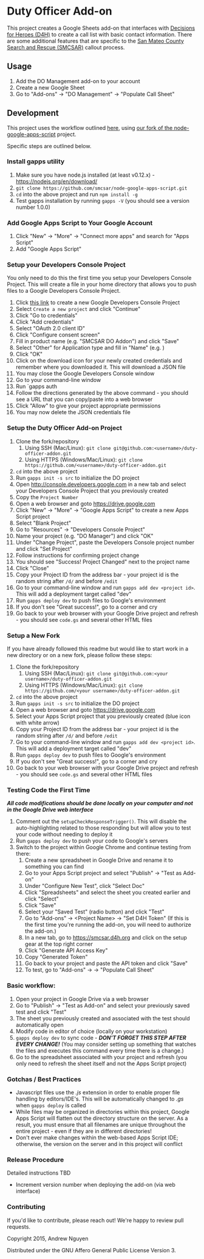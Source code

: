 # Duty Officer Add-on #

This project creates a Google Sheets add-on that interfaces with [Decisions for
Heroes (D4H)](http://d4h.org/) to create a call list with basic contact
information.  There are some additional features that are specific to the [San
Mateo County Search and Rescue (SMCSAR)](http://www.sanmateosar.org) callout
process.

## Usage ##

1. Add the DO Management add-on to your account
2. Create a new Google Sheet
2. Go to "Add-ons" -> "DO Management" -> "Populate Call Sheet"

## Development ##

This project uses the workflow outlined [here](https://github.com/danthareja/node-google-apps-script/pull/15), using [our fork of the node-google-apps-script](https://github.com/smcsar/node-google-apps-script) project.

Specific steps are outlined below.

### Install gapps utility ###

1. Make sure you have node.js installed (at least v0.12.x) - https://nodejs.org/en/download/
2. `git clone https://github.com/smcsar/node-google-apps-script.git`
3. `cd` into the above project and run `npm install -g`
4. Test gapps installation by running `gapps -V` (you should see a version number 1.0.0)

### Add Google Apps Script to Your Google Account ###

1. Click "New" -> "More" -> "Connect more apps" and search for "Apps Script"
2. Add "Google Apps Script"

### Setup your Developers Console Project ###

You only need to do this the first time you setup your Developers Console
Project.  This will create a file in your home directory that allows you to
push files to a Google Developers Console Project.

1.  Click [this link](https://console.developers.google.com/start/api?id=drive&credential=client_key) to create a new Google Developers Console Project
2.  Select `Create a new project` and click "Continue"
3.  Click "Go to credentials"
4.  Click "Add credentials"
5.  Select "OAuth 2.0 client ID"
6.  Click "Configure consent screen"
7.  Fill in product name (e.g. "SMCSAR DO Addon") and click "Save"
8.  Select "Other" for Application type and fill in "Name" (e.g. <Your name>)
9.  Click "OK"
10. Click on the download icon for your newly created credentials and remember where you downloaded it.  This will download a JSON file
11. You may close the Google Developers Console window
12. Go to your command-line window
13. Run `gapps auth <path to where you downloaded the credentials file>
14. Follow the directions generated by the above command - you should see a URL that you can copy/paste into a web browser
15. Click "Allow" to give your project appropriate permissions
16. You may now delete the JSON credentials file

### Setup the Duty Officer Add-on Project ###

1.  Clone the fork/repository
    1. Using SSH (Mac/Linux): `git clone git@github.com:<username>/duty-officer-addon.git`
    2. Using HTTPS (Windows/Mac/Linux): `git clone https://github.com/<username>/duty-officer-addon.git`
2.  `cd` into the above project
3.  Run `gapps init -s src` to initialize the DO project
4.  Open http://console.developers.google.com in a new tab and select your Developers Console Project that you previously created
5.  Copy the `Project Number`
6.  Open a web browser and goto https://drive.google.com
7.  Click "New" -> "More" -> "Google Apps Script" to create a new Apps Script project
8.  Select "Blank Project"
9.  Go to "Resources" -> "Developers Console Project"
10. Name your project (e.g. "DO Manager") and click "OK"
11. Under "Change Project", paste the Developers Console project number and click "Set Project"
12. Follow instructions for confirming project change
13. You should see "Success! Project Changed" next to the project name
14. Click "Close"
15. Copy your Project ID from the address bar - your project id is the random string after `/d/` and before `/edit`
16. Go to your command-line window and run `gapps add dev <project id>`.  This will add a deployment target called "dev"
17. Run `gapps deploy dev` to push files to Google's environment
18. If you don't see "Great success!", go to a corner and cry
19. Go back to your web browser with your Google Drive project and refresh - you should see `code.gs` and several other HTML files

### Setup a New Fork ###

If you have already followed this readme but would like to start work in
a new directory or on a new fork, please follow these steps:

1.  Clone the fork/repository
    1. Using SSH (Mac/Linux): `git clone git@github.com:<your username>/duty-officer-addon.git`
    2. Using HTTPS (Windows/Mac/Linux): `git clone https://github.com/<your username>/duty-officer-addon.git`
2.  `cd` into the above project
3.  Run `gapps init -s src` to initialize the DO project
4.  Open a web browser and goto https://drive.google.com
5.  Select your Apps Script project that you previously created (blue icon with white arrow)
6.  Copy your Project ID from the address bar - your project id is the random string after `/d/` and before `/edit`
7.  Go to your command-line window and run `gapps add dev <project id>`.  This will add a deployment target called "dev"
8.  Run `gapps deploy dev` to push files to Google's environment
9.  If you don't see "Great success!", go to a corner and cry
10. Go back to your web browser with your Google Drive project and refresh - you should see `code.gs` and several other HTML files

### Testing Code the First Time ###

***All code modifications should be done locally on your computer and not in the Google Drive web interface***

1. Comment out the `setupCheckResponseTrigger()`. This will disable the auto-highlighting related
   to those responding but will allow you to test your code without needing to deploy it
2. Run `gapps deploy dev` to push your code to Google's servers
3. Switch to the project within Google Chrome and continue testing from there:
   1.  Create a new spreadsheet in Google Drive and rename it to something you can find
   2.  Go to your Apps Script project and select "Publish" -> "Test as Add-on"
   3.  Under "Configure New Test", click "Select Doc"
   4.  Click "Spreadsheets" and select the sheet you created earlier and click "Select"
   5.  Click "Save"
   6.  Select your "Saved Test" (radio button) and click "Test"
   7.  Go to "Add-ons" -> &lt;Project Name&gt; -> "Set D4H Token" (If this is the first time you're running the add-on, you will need to authorize the add-on.)
   8.  In a new tab, go to https://smcsar.d4h.org and click on the setup gear at the top right corner
   9.  Click "Generate API Access Key"
   10. Copy "Generated Token"
   11. Go back to your project and paste the API token and click "Save"
   12. To test, go to "Add-ons" -> <Project Name> -> "Populate Call Sheet"

### Basic workflow: ###

1. Open your project in Google Drive via a web browser
2. Go to "Publish" -> "Test as Add-on" and select your previously saved test and click "Test"
3. The sheet you previously created and associated with the test should automatically open
4. Modify code in editor of choice (locally on your workstation)
5. `gapps deploy dev` to sync code - ***DON'T FORGET THIS STEP AFTER EVERY CHANGE!***  (You may consider setting up something that watches the files and executes this command every time there is a change.)
6. Go to the spreadsheet associated with your project and refresh (you only need to refresh the sheet itself and not the Apps Script project)

### Gotchas / Best Practices ###

- Javascript files use the *.js* extension in order to enable proper file
  handling by editors/IDE's.  This will be automatically changed to *.gs* when
  `gapps deploy` is called
- While files may be organized in directories within this project, Google Apps
  Script will flatten out the directory structure on the server.  As a result,
  you must ensure that all filenames are unique throughout the entire project -
  even if they are in different directories!
- Don't ever make changes within the web-based Apps Script IDE; otherwise, the
  version on the server and in this project will conflict

### Release Procedure ###

Detailed instructions TBD

- Increment version number when deploying the add-on (via web interface)

### Contributing ###

If you'd like to contribute, please reach out!  We're happy to review pull requests.

Copyright 2015, Andrew Nguyen

Distributed under the GNU Affero General Public License Version 3.
